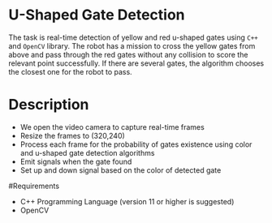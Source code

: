 # U-Shaped Gate Detection



The task is real-time detection of yellow and red u-shaped gates using ``C++`` and ``OpenCV`` library. The robot has a mission to cross the yellow gates from above and 
pass through the red gates without any collision to score the relevant point successfully. If there are several gates, the algorithm chooses the closest one for the robot to pass.


# Description


* We open the video camera to capture real-time frames
* Resize the frames to (320,240)
* Process each frame for the probability of gates existence using color and u-shaped gate detection algorithms
* Emit signals when the gate found
* Set up and down signal based on the color of detected gate


#Requirements


* C++ Programming Language (version 11 or higher is suggested)
* OpenCV



